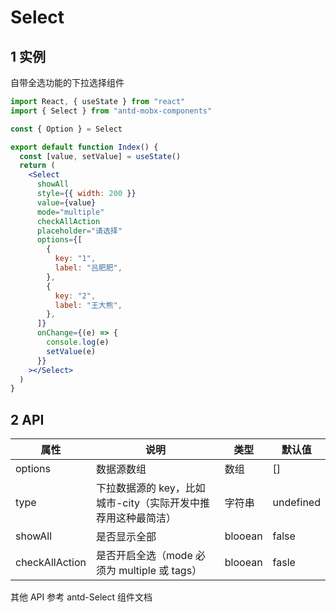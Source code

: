 # Select

## 1 实例

自带全选功能的下拉选择组件

```jsx
import React, { useState } from "react"
import { Select } from "antd-mobx-components"

const { Option } = Select

export default function Index() {
  const [value, setValue] = useState()
  return (
    <Select
      showAll
      style={{ width: 200 }}
      value={value}
      mode="multiple"
      checkAllAction
      placeholder="请选择"
      options={[
        {
          key: "1",
          label: "吕肥肥",
        },
        {
          key: "2",
          label: "王大熊",
        },
      ]}
      onChange={(e) => {
        console.log(e)
        setValue(e)
      }}
    ></Select>
  )
}
```

## 2 API

| 属性           | 说明                                                          | 类型    | 默认值    |
| -------------- | ------------------------------------------------------------- | ------- | --------- |
| options        | 数据源数组                                                        | 数组    | []        |
| type           | 下拉数据源的 key，比如城市-city（实际开发中推荐用这种最简洁） | 字符串  | undefined |
| showAll        | 是否显示全部                                                  | blooean | false     |
| checkAllAction | 是否开启全选（mode 必须为 multiple 或 tags）                  | blooean |       fasle    |

其他 API 参考 antd-Select 组件文档
